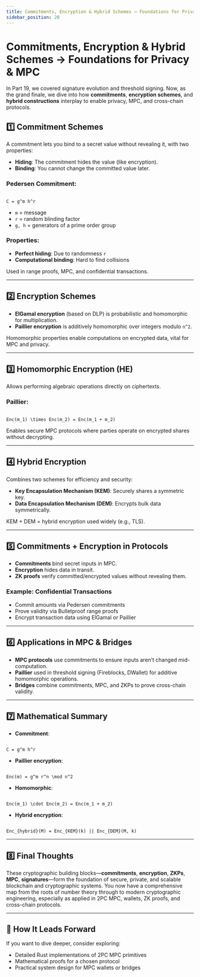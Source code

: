 ```yaml
---
title: Commitments, Encryption & Hybrid Schemes → Foundations for Privacy & MPC
sidebar_position: 20
---
```


# Commitments, Encryption & Hybrid Schemes → Foundations for Privacy & MPC

In Part 19, we covered signature evolution and threshold signing. Now, as the grand finale, we dive into how **commitments**, **encryption schemes**, and **hybrid constructions** interplay to enable privacy, MPC, and cross-chain protocols.

## 1️⃣ Commitment Schemes

A commitment lets you bind to a secret value without revealing it, with two properties:

-   **Hiding**: The commitment hides the value (like encryption).
-   **Binding**: You cannot change the committed value later.

### Pedersen Commitment:

```

C = g^m h^r

```

-   `m` = message
-   `r` = random blinding factor
-   `g, h` = generators of a prime order group

### Properties:

-   **Perfect hiding**: Due to randomness `r`
-   **Computational binding**: Hard to find collisions

Used in range proofs, MPC, and confidential transactions.

---

## 2️⃣ Encryption Schemes

-   **ElGamal encryption** (based on DLP) is probabilistic and homomorphic for multiplication.
-   **Paillier encryption** is additively homomorphic over integers modulo `n^2`.

Homomorphic properties enable computations on encrypted data, vital for MPC and privacy.

---

## 3️⃣ Homomorphic Encryption (HE)

Allows performing algebraic operations directly on ciphertexts.

### Paillier:

```

Enc(m_1) \times Enc(m_2) = Enc(m_1 + m_2)

```

Enables secure MPC protocols where parties operate on encrypted shares without decrypting.

---

## 4️⃣ Hybrid Encryption

Combines two schemes for efficiency and security:

-   **Key Encapsulation Mechanism (KEM)**: Securely shares a symmetric key.
-   **Data Encapsulation Mechanism (DEM)**: Encrypts bulk data symmetrically.

KEM + DEM = hybrid encryption used widely (e.g., TLS).

---

## 5️⃣ Commitments + Encryption in Protocols

-   **Commitments** bind secret inputs in MPC.
-   **Encryption** hides data in transit.
-   **ZK proofs** verify committed/encrypted values without revealing them.

### Example: Confidential Transactions

-   Commit amounts via Pedersen commitments
-   Prove validity via Bulletproof range proofs
-   Encrypt transaction data using ElGamal or Paillier

---

## 6️⃣ Applications in MPC & Bridges

-   **MPC protocols** use commitments to ensure inputs aren’t changed mid-computation.
-   **Paillier** used in threshold signing (Fireblocks, DWallet) for additive homomorphic operations.
-   **Bridges** combine commitments, MPC, and ZKPs to prove cross-chain validity.

---

## 7️⃣ Mathematical Summary

-   **Commitment**:

```

C = g^m h^r

```

-   **Paillier encryption**:

```

Enc(m) = g^m r^n \mod n^2

```

-   **Homomorphic**:

```

Enc(m_1) \cdot Enc(m_2) = Enc(m_1 + m_2)

```

-   **Hybrid encryption**:

```

Enc_{hybrid}(M) = Enc_{KEM}(k) || Enc_{DEM}(M, k)

```

---

## 8️⃣ Final Thoughts

These cryptographic building blocks—**commitments**, **encryption**, **ZKPs**, **MPC**, **signatures**—form the foundation of secure, private, and scalable blockchain and cryptographic systems. You now have a comprehensive map from the roots of number theory through to modern cryptographic engineering, especially as applied in 2PC MPC, wallets, ZK proofs, and cross-chain protocols.

---

## 🔗 How It Leads Forward

If you want to dive deeper, consider exploring:

-   Detailed Rust implementations of 2PC MPC primitives
-   Mathematical proofs for a chosen protocol
-   Practical system design for MPC wallets or bridges
